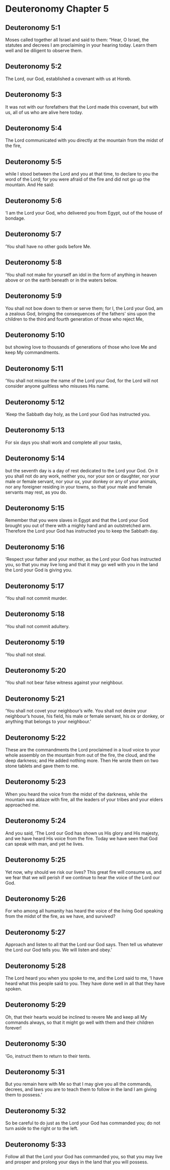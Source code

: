 # Deuteronomy Chapter 5

## Deuteronomy 5:1

Moses called together all Israel and said to them: “Hear, O Israel, the statutes and decrees I am proclaiming in your hearing today. Learn them well and be diligent to observe them.

## Deuteronomy 5:2

The Lord, our God, established a covenant with us at Horeb.

## Deuteronomy 5:3

It was not with our forefathers that the Lord made this covenant, but with us, all of us who are alive here today.

## Deuteronomy 5:4

The Lord communicated with you directly at the mountain from the midst of the fire,

## Deuteronomy 5:5

while I stood between the Lord and you at that time, to declare to you the word of the Lord; for you were afraid of the fire and did not go up the mountain. And He said:

## Deuteronomy 5:6

‘I am the Lord your God, who delivered you from Egypt, out of the house of bondage.

## Deuteronomy 5:7

‘You shall have no other gods before Me.

## Deuteronomy 5:8

‘You shall not make for yourself an idol in the form of anything in heaven above or on the earth beneath or in the waters below.

## Deuteronomy 5:9

You shall not bow down to them or serve them; for I, the Lord your God, am a zealous God, bringing the consequences of the fathers' sins upon the children to the third and fourth generation of those who reject Me,

## Deuteronomy 5:10

but showing love to thousands of generations of those who love Me and keep My commandments.

## Deuteronomy 5:11

‘You shall not misuse the name of the Lord your God, for the Lord will not consider anyone guiltless who misuses His name.

## Deuteronomy 5:12

‘Keep the Sabbath day holy, as the Lord your God has instructed you.

## Deuteronomy 5:13

For six days you shall work and complete all your tasks,

## Deuteronomy 5:14

but the seventh day is a day of rest dedicated to the Lord your God. On it you shall not do any work, neither you, nor your son or daughter, nor your male or female servant, nor your ox, your donkey or any of your animals, nor any foreigner residing in your towns, so that your male and female servants may rest, as you do.

## Deuteronomy 5:15

Remember that you were slaves in Egypt and that the Lord your God brought you out of there with a mighty hand and an outstretched arm. Therefore the Lord your God has instructed you to keep the Sabbath day.

## Deuteronomy 5:16

‘Respect your father and your mother, as the Lord your God has instructed you, so that you may live long and that it may go well with you in the land the Lord your God is giving you.

## Deuteronomy 5:17

‘You shall not commit murder.

## Deuteronomy 5:18

‘You shall not commit adultery.

## Deuteronomy 5:19

‘You shall not steal.

## Deuteronomy 5:20

‘You shall not bear false witness against your neighbour.

## Deuteronomy 5:21

‘You shall not covet your neighbour’s wife. You shall not desire your neighbour’s house, his field, his male or female servant, his ox or donkey, or anything that belongs to your neighbour.’

## Deuteronomy 5:22

These are the commandments the Lord proclaimed in a loud voice to your whole assembly on the mountain from out of the fire, the cloud, and the deep darkness; and He added nothing more. Then He wrote them on two stone tablets and gave them to me.

## Deuteronomy 5:23

When you heard the voice from the midst of the darkness, while the mountain was ablaze with fire, all the leaders of your tribes and your elders approached me.

## Deuteronomy 5:24

And you said, ‘The Lord our God has shown us His glory and His majesty, and we have heard His voice from the fire. Today we have seen that God can speak with man, and yet he lives.

## Deuteronomy 5:25

Yet now, why should we risk our lives? This great fire will consume us, and we fear that we will perish if we continue to hear the voice of the Lord our God.

## Deuteronomy 5:26

For who among all humanity has heard the voice of the living God speaking from the midst of the fire, as we have, and survived?

## Deuteronomy 5:27

Approach and listen to all that the Lord our God says. Then tell us whatever the Lord our God tells you. We will listen and obey.’

## Deuteronomy 5:28

The Lord heard you when you spoke to me, and the Lord said to me, ‘I have heard what this people said to you. They have done well in all that they have spoken.

## Deuteronomy 5:29

Oh, that their hearts would be inclined to revere Me and keep all My commands always, so that it might go well with them and their children forever!

## Deuteronomy 5:30

‘Go, instruct them to return to their tents.

## Deuteronomy 5:31

But you remain here with Me so that I may give you all the commands, decrees, and laws you are to teach them to follow in the land I am giving them to possess.’

## Deuteronomy 5:32

So be careful to do just as the Lord your God has commanded you; do not turn aside to the right or to the left.

## Deuteronomy 5:33

Follow all that the Lord your God has commanded you, so that you may live and prosper and prolong your days in the land that you will possess.
